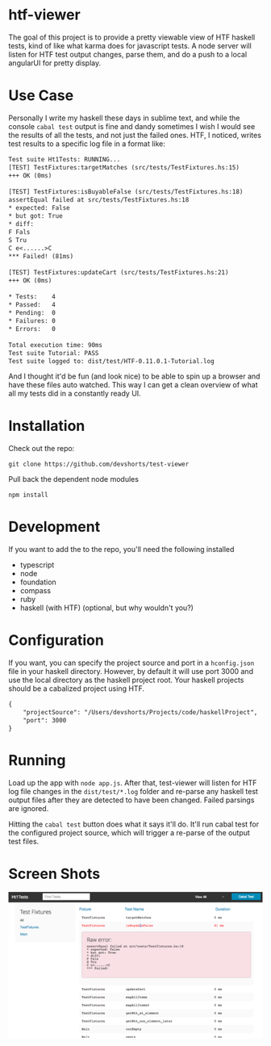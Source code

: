 htf-viewer
===========

The goal of this project is to provide a pretty viewable view of HTF haskell tests, kind of like what karma does for
javascript tests.  A node server will listen for HTF test output changes, parse them, and do a push to a local angularUI
for pretty display.

Use Case
======
Personally I write my haskell these days in sublime text, and while the console `cabal test` output is fine and dandy
sometimes I wish I would see the results of all the tests, and not just the failed ones.  HTF, I noticed, writes test results
to a specific log file in a format like:

```
Test suite Ht1Tests: RUNNING...
[TEST] TestFixtures:targetMatches (src/tests/TestFixtures.hs:15)
+++ OK (0ms)

[TEST] TestFixtures:isBuyableFalse (src/tests/TestFixtures.hs:18)
assertEqual failed at src/tests/TestFixtures.hs:18
* expected: False
* but got: True
* diff:
F Fals
S Tru
C e<......>C
*** Failed! (81ms)

[TEST] TestFixtures:updateCart (src/tests/TestFixtures.hs:21)
+++ OK (0ms)

* Tests:    4
* Passed:   4
* Pending:  0
* Failures: 0
* Errors:   0

Total execution time: 90ms
Test suite Tutorial: PASS
Test suite logged to: dist/test/HTF-0.11.0.1-Tutorial.log
```

And I thought it'd be fun (and look nice) to be able to spin up a browser and have these files auto watched.  This way I can get a
clean overview of what all my tests did in a constantly ready UI.

Installation
======

Check out the repo:

```
git clone https://github.com/devshorts/test-viewer
```

Pull back the dependent node modules

```
npm install
```

Development
=======
If you want to add the to the repo, you'll need the following installed

- typescript
- node
- foundation
- compass
- ruby
- haskell (with HTF) (optional, but why wouldn't you?)


Configuration
=======

If you want, you can specify the project source and port in a `hconfig.json` file
in your haskell directory.  However, by default it will use port 3000 and use the local directory
as the haskell project root. Your haskell projects should be a cabalized project using HTF.

```
{
    "projectSource": "/Users/devshorts/Projects/code/haskellProject",
    "port": 3000
}
```

Running
=======

Load up the app with `node app.js`.  After that, test-viewer will listen for HTF log file changes in the `dist/test/*.log`
folder and re-parse any haskell test output files after they are detected to have been changed.  Failed parsings are
ignored.

Hitting the `cabal test` button does what it says it'll do. It'll run cabal test for the configured project source, which
will trigger a re-parse of the output test files.

Screen Shots
=======

![Main page](readmeImg/app.png)